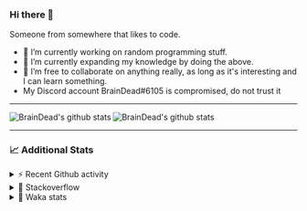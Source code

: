 ### Hi there 👋

Someone from somewhere that likes to code.

- 🔭 I’m currently working on random programming stuff.
- 🌱 I’m currently expanding my knowledge by doing the above.
- 👯 I’m free to collaborate on anything really, as long as it's interesting and I can learn something.
- My Discord account BrainDead#6105 is compromised, do not trust it
<hr>


<img alt="BrainDead's github stats" align="left" src="https://github-readme-stats.vercel.app/api?username=albertopoljak&count_private=true&show_icons=true&theme=radical&hide_border=true"/>
<img alt="BrainDead's github stats" align="left" src="https://github-readme-stats.vercel.app/api/top-langs/?username=albertopoljak&layout=compact&theme=radical&hide_border=true&card_width=250"/>
<br clear="left"/>

<hr>

### 📈 Additional Stats

<details>
  <summary>⚡ Recent Github activity</summary>
  <br/>

  <!--START_SECTION:activity-->
1. ❗️ Closed issue [#15](https://github.com/albertopoljak/Licensy/issues/15) in [albertopoljak/Licensy](https://github.com/albertopoljak/Licensy)
2. ❗️ Closed issue [#16](https://github.com/albertopoljak/Licensy/issues/16) in [albertopoljak/Licensy](https://github.com/albertopoljak/Licensy)
3. ❗️ Closed issue [#26](https://github.com/albertopoljak/Licensy/issues/26) in [albertopoljak/Licensy](https://github.com/albertopoljak/Licensy)
4. 🗣 Commented on [#31](https://github.com/albertopoljak/Licensy/issues/31) in [albertopoljak/Licensy](https://github.com/albertopoljak/Licensy)
5. 🗣 Commented on [#30](https://github.com/albertopoljak/Licensy/issues/30) in [albertopoljak/Licensy](https://github.com/albertopoljak/Licensy)
  <!--END_SECTION:activity-->
</details>

<details>
  <summary>👀 Stackoverflow</summary>

  [![Omid Nikrah StackOverflow](https://github-readme-stackoverflow.vercel.app/?userID=11311072&theme=dark)](https://stackoverflow.com/users/11311072/braindead)

</details>

<details>
  <summary>🤖 Waka stats</summary>
  <br/>

  <!--START_SECTION:waka-->
![Profile Views](http://img.shields.io/badge/Profile%20Views-6-blue)

![Lines of code](https://img.shields.io/badge/From%20Hello%20World%20I%27ve%20Written-273388%20lines%20of%20code-blue)

**🐱 My Github Data** 

> 🏆 679 Contributions in the Year 2021
 > 
> 📦 148.8 kB Used in Github's Storage 
 > 
> 💼 Opted to Hire
 > 
> 📜 33 Public Repositories 
 > 
> 🔑 8 Private Repositories  
 > 
**I'm an Early 🐤** 

```text
🌞 Morning    135 commits    ████░░░░░░░░░░░░░░░░░░░░░   18.57% 
🌆 Daytime    284 commits    █████████░░░░░░░░░░░░░░░░   39.06% 
🌃 Evening    210 commits    ███████░░░░░░░░░░░░░░░░░░   28.89% 
🌙 Night      98 commits     ███░░░░░░░░░░░░░░░░░░░░░░   13.48%

```
📅 **I'm Most Productive on Wednesday** 

```text
Monday       107 commits    ███░░░░░░░░░░░░░░░░░░░░░░   14.72% 
Tuesday      141 commits    ████░░░░░░░░░░░░░░░░░░░░░   19.39% 
Wednesday    144 commits    █████░░░░░░░░░░░░░░░░░░░░   19.81% 
Thursday     128 commits    ████░░░░░░░░░░░░░░░░░░░░░   17.61% 
Friday       72 commits     ██░░░░░░░░░░░░░░░░░░░░░░░   9.9% 
Saturday     59 commits     ██░░░░░░░░░░░░░░░░░░░░░░░   8.12% 
Sunday       76 commits     ██░░░░░░░░░░░░░░░░░░░░░░░   10.45%

```


📊 **This Week I Spent My Time On** 

```text
💬 Programming Languages: 
Python                   18 hrs 9 mins       ███████████████░░░░░░░░░░   62.99% 
XML                      5 hrs 36 mins       ████░░░░░░░░░░░░░░░░░░░░░   19.47% 
JavaScript               3 hrs 31 mins       ███░░░░░░░░░░░░░░░░░░░░░░   12.25% 
Other                    1 hr 25 mins        █░░░░░░░░░░░░░░░░░░░░░░░░   4.93% 
CSV                      5 mins              ░░░░░░░░░░░░░░░░░░░░░░░░░   0.33%

🐱‍💻 Projects: 
odoo_14_fresh            28 hrs 45 mins      █████████████████████████   99.75% 
culjak                   4 mins              ░░░░░░░░░░░░░░░░░░░░░░░░░   0.24% 
glovia_custom_addons     0 secs              ░░░░░░░░░░░░░░░░░░░░░░░░░   0.0%

💻 Operating System: 
Linux                    28 hrs 49 mins      █████████████████████████   100.0%

```

**I Mostly Code in Python** 

```text
Python                   29 repos            ███████████████████░░░░░░   78.38% 
Java                     4 repos             ██░░░░░░░░░░░░░░░░░░░░░░░   10.81% 
HTML                     2 repos             █░░░░░░░░░░░░░░░░░░░░░░░░   5.41% 
TypeScript               1 repo              ░░░░░░░░░░░░░░░░░░░░░░░░░   2.7% 
JavaScript               1 repo              ░░░░░░░░░░░░░░░░░░░░░░░░░   2.7%

```



 Last Updated on 16/11/2021
<!--END_SECTION:waka-->
</details>
